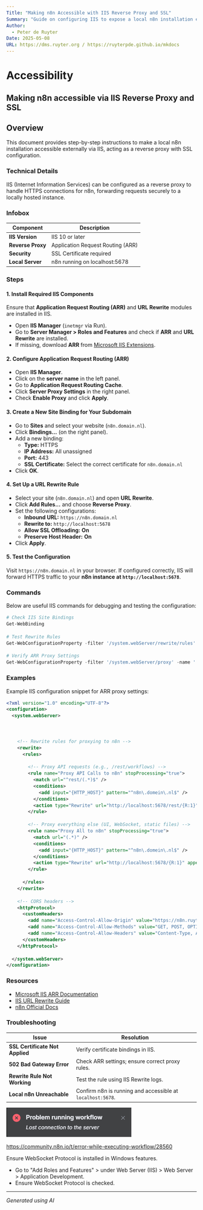 ```yaml
---
Title: "Making n8n Accessible with IIS Reverse Proxy and SSL"
Summary: "Guide on configuring IIS to expose a local n8n installation externally using reverse proxy and SSL."
Author:
  - Peter de Ruyter
Date: 2025-05-08
URL: https://dms.ruyter.org / https://ruyterpde.github.io/mkdocs
---
```


# Accessibility

## Making n8n accessible via IIS Reverse Proxy and SSL

## Overview
This document provides step-by-step instructions to make a local n8n installation accessible externally via IIS, acting as a reverse proxy with SSL configuration.

### Technical Details
IIS (Internet Information Services) can be configured as a reverse proxy to handle HTTPS connections for n8n, forwarding requests securely to a locally hosted instance.

### Infobox
| Component          | Description |
|-------------------|-------------|
| **IIS Version** | IIS 10 or later |
| **Reverse Proxy** | Application Request Routing (ARR) |
| **Security** | SSL Certificate required |
| **Local Server** | n8n running on localhost:5678 |

### Steps

#### 1. Install Required IIS Components
Ensure that **Application Request Routing (ARR)** and **URL Rewrite** modules are installed in IIS.

- Open **IIS Manager** (`inetmgr` via Run).
- Go to **Server Manager > Roles and Features** and check if **ARR** and **URL Rewrite** are installed.
- If missing, download **ARR** from [Microsoft IIS Extensions](https://www.iis.net/downloads).

#### 2. Configure Application Request Routing (ARR)
- Open **IIS Manager**.
- Click on the **server name** in the left panel.
- Go to **Application Request Routing Cache**.
- Click **Server Proxy Settings** in the right panel.
- Check **Enable Proxy** and click **Apply**.

#### 3. Create a New Site Binding for Your Subdomain
- Go to **Sites** and select your website (`n8n.domain.nl`).
- Click **Bindings...** (on the right panel).
- Add a new binding:
  - **Type:** HTTPS
  - **IP Address:** All unassigned
  - **Port:** 443
  - **SSL Certificate:** Select the correct certificate for `n8n.domain.nl`
- Click **OK**.

#### 4. Set Up a URL Rewrite Rule
- Select your site (`n8n.domain.nl`) and open **URL Rewrite**.
- Click **Add Rules...** and choose **Reverse Proxy**.
- Set the following configurations:
  - **Inbound URL:** `https://n8n.domain.nl`
  - **Rewrite to:** `http://localhost:5678`
  - **Allow SSL Offloading:** **On**
  - **Preserve Host Header:** **On**
- Click **Apply**.

#### 5. Test the Configuration
Visit `https://n8n.domain.nl` in your browser.
If configured correctly, IIS will forward HTTPS traffic to your **n8n instance at `http://localhost:5678`**.

### Commands
Below are useful IIS commands for debugging and testing the configuration:

```powershell
# Check IIS Site Bindings
Get-WebBinding

# Test Rewrite Rules
Get-WebConfigurationProperty -filter '/system.webServer/rewrite/rules' -name '.' -PSPath 'IIS:\'

# Verify ARR Proxy Settings
Get-WebConfigurationProperty -filter '/system.webServer/proxy' -name '.' -PSPath 'IIS:\'
```

### Examples
Example IIS configuration snippet for ARR proxy settings:

```xml
<?xml version="1.0" encoding="UTF-8"?>
<configuration>
  <system.webServer>



    <!-- Rewrite rules for proxying to n8n -->
    <rewrite>
      <rules>

        <!-- Proxy API requests (e.g., /rest/workflows) -->
        <rule name="Proxy API Calls to n8n" stopProcessing="true">
          <match url="^rest/(.*)$" />
          <conditions>
            <add input="{HTTP_HOST}" pattern="^n8n\.domein\.nl$" />
          </conditions>
          <action type="Rewrite" url="http://localhost:5678/rest/{R:1}" appendQueryString="true" />
        </rule>

        <!-- Proxy everything else (UI, WebSocket, static files) -->
        <rule name="Proxy All to n8n" stopProcessing="true">
          <match url="(.*)" />
          <conditions>
            <add input="{HTTP_HOST}" pattern="^n8n\.domein\.nl$" />
          </conditions>
          <action type="Rewrite" url="http://localhost:5678/{R:1}" appendQueryString="true" />
        </rule>

      </rules>
    </rewrite>

    <!-- CORS headers -->
    <httpProtocol>
      <customHeaders>
        <add name="Access-Control-Allow-Origin" value="https://n8n.ruyter.org" />
        <add name="Access-Control-Allow-Methods" value="GET, POST, OPTIONS" />
        <add name="Access-Control-Allow-Headers" value="Content-Type, Authorization" />
      </customHeaders>
    </httpProtocol>

  </system.webServer>
</configuration>


```

### Resources
- [Microsoft IIS ARR Documentation](https://docs.microsoft.com/en-us/iis/extensions/application-request-routing)
- [IIS URL Rewrite Guide](https://docs.microsoft.com/en-us/iis/extensions/url-rewrite-module/using-the-url-rewrite-module)
- [n8n Official Docs](https://docs.n8n.io)

### Troubleshooting
| Issue | Resolution |
|------------|-------------|
| **SSL Certificate Not Applied** | Verify certificate bindings in IIS. |
| **502 Bad Gateway Error** | Check ARR settings; ensure correct proxy rules. |
| **Rewrite Rule Not Working** | Test the rule using IIS Rewrite logs. |
| **Local n8n Unreachable** | Confirm n8n is running and accessible at `localhost:5678`. |

![websocket_error](../../assets/images/websocket_error.png)

https://community.n8n.io/t/error-while-executing-workflow/28560

Ensure WebSocket Protocol is installed in Windows features.
- Go to "Add Roles and Features" > under Web Server (IIS) > Web Server > Application Development.
- Ensure WebSocket Protocol is checked.

---

*Generated using AI*